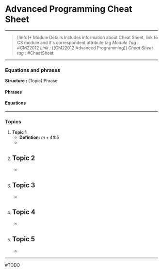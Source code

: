 # Advanced Programming Cheat Sheet
---
> [!info]+ Module Details
> Includes information about Cheat Sheet, link to CS module and it's correspondent attribute tag 
> *Module Tag :* #CM22012 
> *Link :* [[CM22012 Advanced Programming]]
> *Cheat Sheet tag :* #CheatSheet 
> 
---
### Equations and phrases
**Structure :** (Topic) Phrase
#### Phrases

#### Equations

---
### Topics
1. **Topic 1**
    - **Defintion:** $m+4th5$
    - 
2. **Topic 2**
    - 
    - 
3. **Topic 3**
    - 
    - 
4. **Topic 4**
    - 
    - 
5. **Topic 5**
    - 
    - 

---
#TODO 